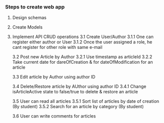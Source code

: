 ### Steps to create web app

1. Design schemas
2. Create Models
3. Implement API CRUD operations
    3.1 Create User/Author
        3.1.1 One can register either author or User
        3.1.2 Once the user assigned a role, he cant register for other role with same e-mail

    3.2 Post new Article by Author
        3.2.1 Use timestamp as articleId
        3.2.2 Take current date for dareOfCreation & for dateOfModification for an article
    
    3.3 Edit article by Author using author ID
    
    3.4 Delete/Restore article by AUthor using author ID
        3.4.1 Change isArticleActive state to false/true to delete & restore an article

    3.5 User can read all articles 
        3.5.1 Sort list of articles by date of creation (By student)
        3.5.2 Search for an article by category (By student)

    3.6 User can write comments for articles